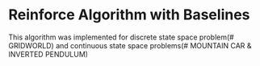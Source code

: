 # Reinforce Algorithm with Baselines

This algorithm was implemented for discrete state space problem(# GRIDWORLD) and continuous state space problems(# MOUNTAIN CAR & INVERTED PENDULUM)


